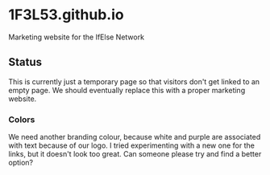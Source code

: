 # 1F3L53.github.io
Marketing website for the IfElse Network

## Status
This is currently just a temporary page so that visitors don't get linked to an empty page. We should eventually replace this with a proper marketing website.

### Colors
We need another branding colour, because white and purple are associated with text because of our logo. I tried experimenting with a new one for the links, but it doesn't look too great. Can someone please try and find a better option?
